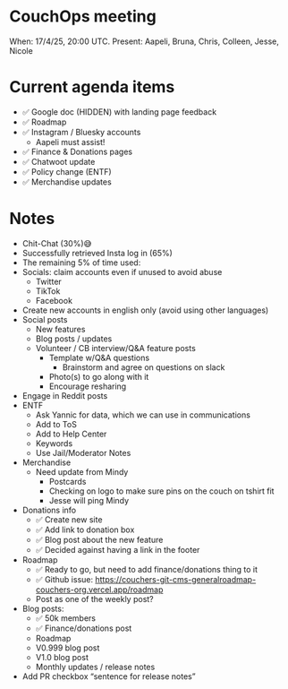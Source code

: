 # CouchOps meeting

When: 17/4/25, 20:00 UTC.
Present: Aapeli, Bruna, Chris, Colleen, Jesse, Nicole

# Current agenda items

* ✅ Google doc (HIDDEN) with landing page feedback
* ✅ Roadmap
* ✅ Instagram / Bluesky accounts
  * Aapeli must assist!
* ✅ Finance & Donations pages
* ✅ Chatwoot update
* ✅ Policy change (ENTF)
* ✅ Merchandise updates

# Notes

* Chit-Chat (30%)😅
* Successfully retrieved Insta log in (65%)
* The remaining 5% of time used:
* Socials: claim accounts even if unused to avoid abuse
  * Twitter
  * TikTok
  * Facebook
* Create new accounts in english only (avoid using other languages)
* Social posts
  * New features
  * Blog posts / updates
  * Volunteer / CB interview/Q\&A feature posts
    * Template w/Q\&A questions
      * Brainstorm and agree on questions on slack
    * Photo(s) to go along with it
    * Encourage resharing
* Engage in Reddit posts
* ENTF
  * Ask Yannic for data, which we can use in communications
  * Add to ToS
  * Add to Help Center
  * Keywords
  * Use Jail/Moderator Notes
* Merchandise
  * Need update from Mindy
    * Postcards
    * Checking on logo to make sure pins on the couch on tshirt fit
    * Jesse will ping Mindy
* Donations info
  * ✅ Create new site
  * ✅ Add link to donation box
  * ✅ Blog post about the new feature
  * ✅ Decided against having a link in the footer
* Roadmap
  * ✅ Ready to go, but need to add finance/donations thing to it
  * ✅ Github issue: <https://couchers-git-cms-generalroadmap-couchers-org.vercel.app/roadmap>
  * Post as one of the weekly post?
* Blog posts:
  * ✅ 50k members
  * ✅ Finance/donations post
  * Roadmap
  * V0.999 blog post
  * V1.0 blog post
  * Monthly updates / release notes
* Add PR checkbox “sentence for release notes”
